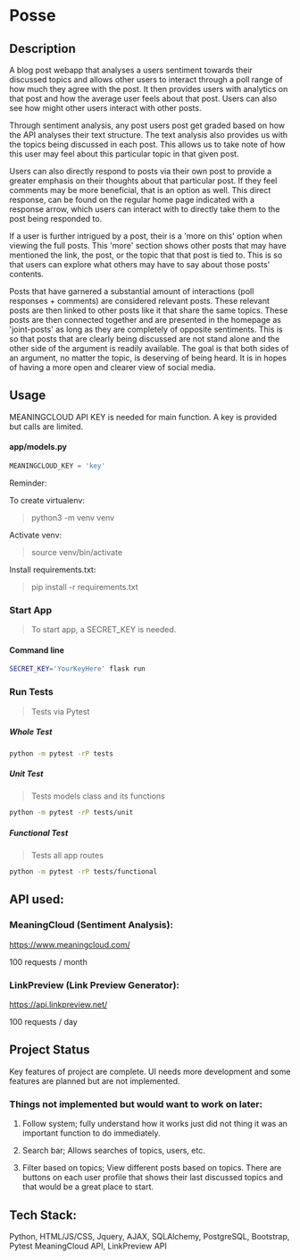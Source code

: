 # Posse 


## Description

A blog post webapp that analyses a users sentiment towards their discussed topics and allows other users to interact through a poll range of how much they agree with the post. It then provides users with analytics on that post and how the average user feels about that post. Users can also see how might other users interact with other posts.

Through sentiment analysis, any post users post get graded based on how the API analyses their text structure. The text analysis also provides us with the topics being discussed in each post. This allows us to take note of how this user may feel about this particular topic in that given post.

Users can also directly respond to posts via their own post to provide a greater emphasis on their thoughts about that particular post. If they feel comments may be more beneficial, that is an option as well. This direct response, can be found on the regular home page indicated with a response arrow, which users can interact with to directly take them to the post being responded to.

If a user is further intrigued by a post, their is a 'more on this' option when viewing the full posts. This 'more' section shows other posts that may have mentioned the link, the post, or the topic that that post is tied to. This is so that users can explore what others may have to say about those posts' contents.

Posts that have garnered a substantial amount of interactions (poll responses + comments) are considered relevant posts. These relevant posts are then linked to other posts like it that share the same topics. These posts are then connected together and are presented in the homepage as 'joint-posts' as long as they are completely of opposite sentiments. This is so that posts that are clearly being discussed are not stand alone and the other side of the argument is readily available. The goal is that both sides of an argument, no matter the topic, is deserving of being heard. It is in hopes of having a more open and clearer view of social media.

## Usage

MEANINGCLOUD API KEY is needed for main function. A key is provided but calls are limited.

#### app/models.py

```python
MEANINGCLOUD_KEY = 'key'
```

Reminder:

To create virtualenv:

>python3 -m venv venv

Activate venv:

>source venv/bin/activate

Install requirements.txt:

>pip install -r requirements.txt

### Start App
> To start app, a SECRET_KEY is needed.
#### Command line
```bash
SECRET_KEY='YourKeyHere' flask run
```

### Run Tests
>Tests via Pytest

##### Whole Test
```bash
python -m pytest -rP tests
```

##### Unit Test
> Tests models class and its functions
```bash
python -m pytest -rP tests/unit
```
##### Functional Test
> Tests all app routes
```bash
python -m pytest -rP tests/functional
```

## API used:

### MeaningCloud (Sentiment Analysis):
https://www.meaningcloud.com/

100 requests / month


### LinkPreview (Link Preview Generator):
https://api.linkpreview.net/

100 requests / day

## Project Status

Key features of project are complete. UI needs more development and some features are planned but are not implemented. 

### Things not implemented but would want to work on later:

1. Follow system; fully understand how it works just did not thing it was an important function to do immediately.

2. Search bar; Allows searches of topics, users, etc.

3. Filter based on topics; View different posts based on topics. There are buttons on each user profile that shows their last discussed topics and that would be a great place to start.

## Tech Stack:

Python, HTML/JS/CSS, Jquery, AJAX, SQLAlchemy, PostgreSQL, Bootstrap, Pytest MeaningCloud API, LinkPreview API 
